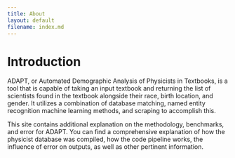 ```yaml
---
title: About
layout: default
filename: index.md
--- 
```

# Introduction

ADAPT, or Automated Demographic Analysis of Physicists in Textbooks, is a tool that is capable of taking an input textbook and returning the list of scientists found in the textbook alongside their race, birth location, and gender. It utilizes a combination of database matching, named entity recognition machine learning methods, and scraping to accomplish this.

This site contains additional explanation on the methodology, benchmarks, and error for ADAPT. You can find a comprehensive explanation of how the physicist database was compiled, how the code pipeline works, the influence of error on outputs, as well as other pertinent information.